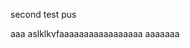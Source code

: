 


                                            


second test pus

aaa
aslklkvfaaaaaaaaaaaaaaaaa
aaaaaaa
